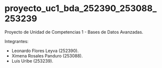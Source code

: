 # proyecto_uc1_bda_252390_253088_253239

Proyecto de Unidad de Competencias 1 - Bases de Datos Avanzadas.

Integrantes:
- Leonardo Flores Leyva (252390).
- Ximena Rosales Panduro (253088).
- Luis Uribe (253239).
